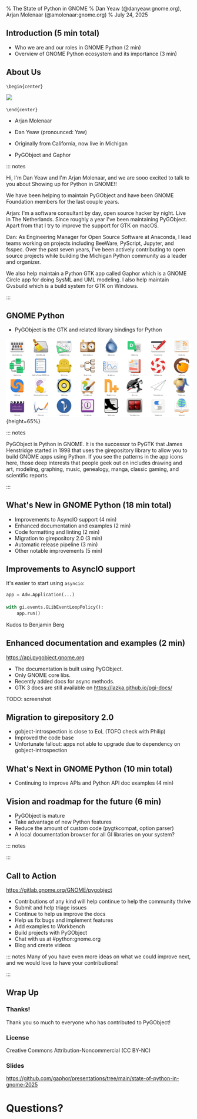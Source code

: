 % The State of Python in GNOME
% Dan Yeaw (@danyeaw:gnome.org), Arjan Molenaar (@amolenaar:gnome.org)
% July 24, 2025

## Introduction (5 min total)

* Who we are and our roles in GNOME Python (2 min)
* Overview of GNOME Python ecosystem and its importance (3 min)

## About Us

```{=latex}
\begin{center}
```
![](picture.jpg)
```{=latex}
\end{center}
```

- Arjan Molenaar

- Dan Yeaw (pronounced: Yaw)
- Originally from California, now live in Michigan

- PyGObject and Gaphor

::: notes

Hi, I'm Dan Yeaw and I'm Arjan Molenaar, and we are sooo excited to talk to you
about Showing up for Python in GNOME!!

We have been helping to maintain PyGObject and have been GNOME Foundation members
for the last couple years.

Arjan:
I'm a software consultant by day, open source hacker by night. Live in The Netherlands.
Since roughly a year I've been maintaining PyGObject. Apart from that I try to improve
the support for GTK on macOS.

Dan:
As Engineering Manager for Open Source Software at Anaconda, I lead teams
working on projects including BeeWare, PyScript, Jupyter, and fsspec. Over the
past seven years, I've been actively contributing to open source projects while
building the Michigan Python community as a leader and organizer.

We also help maintain a Python GTK app called Gaphor which is a GNOME Circle
app for doing SysML and UML modeling. I also help maintain Gvsbuild which is
a build system for GTK on Windows.

:::

## GNOME Python

- PyGObject is the GTK and related library bindings for Python

![](app-icons.png){height=65%}

::: notes

PyGObject is Python in GNOME. It is the successor to PyGTK that James Henstridge started in 1998 that uses the girepository library to allow you to build GNOME apps using Python. If you see the patterns in the app icons here, those deep interests that people geek out on includes drawing and art, modeling, graphing, music, genealogy, manga, classic gaming, and scientific reports.

:::

## What's New in GNOME Python (18 min total)

* Improvements to AsyncIO support (4 min)
* Enhanced documentation and examples (2 min)
* Code formatting and linting (2 min)
* Migration to girepository 2.0 (3 min)
* Automatic release pipeline (3 min)
* Other notable improvements (5 min)

## Improvements to AsyncIO support

It's easier to start using `asyncio`:

```python
app = Adw.Application(...)

with gi.events.GLibEventLoopPolicy():
    app.run()
```

Kudos to Benjamin Berg

## Enhanced documentation and examples (2 min)

https://api.pygobject.gnome.org

* The documentation is built using PyGObject.
* Only GNOME core libs.
* Recently added docs for async methods.
* GTK 3 docs are still available on https://lazka.github.io/pgi-docs/

TODO: screenshot

## Migration to girepository 2.0

* gobject-introspection is close to EoL (TOFO check with Philip)
* Improved the code base
* Unfortunate fallout: apps not able to upgrade due to dependency on gobject-introspection

## What's Next in GNOME Python (10 min total)

* Continuing to improve APIs and Python API doc examples (4 min)

## Vision and roadmap for the future (6 min)

* PyGObject is mature
* Take advantage of new Python features
* Reduce the amount of custom code (pygtkcompat, option parser)
* A local documentation browser for all GI libraries on your system?

::: notes

:::

## Call to Action

https://gitlab.gnome.org/GNOME/pygobject

- Contributions of any kind will help continue to help the community thrive
- Submit and help triage issues
- Continue to help us improve the docs
- Help us fix bugs and implement features
- Add examples to Workbench
- Build projects with PyGObject
- Chat with us at #python:gnome.org
- Blog and create videos

::: notes
Many of you have even more ideas on what we could improve next, and we would love to have your contributions!

:::

## Wrap Up

### Thanks!
Thank you so much to everyone who has contributed to PyGObject!

### License
Creative Commons Attribution-Noncommercial (CC BY-NC)

### Slides
https://github.com/gaphor/presentations/tree/main/state-of-python-in-gnome-2025

# Questions?
